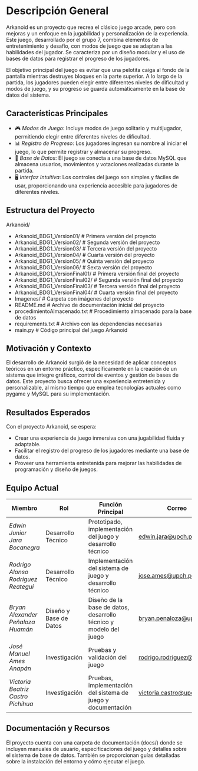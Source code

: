 # Descripción General

Arkanoid es un proyecto que recrea el clásico juego arcade, pero con mejoras y un enfoque en la jugabilidad y personalización de la experiencia. Este juego, desarrollado por el grupo 7, combina elementos de entretenimiento y desafío, con modos de juego que se adaptan a las habilidades del jugador. Se caracteriza por un diseño modular y el uso de bases de datos para registrar el progreso de los jugadores.

El objetivo principal del juego es evitar que una pelotita caiga al fondo de la pantalla mientras destruyes bloques en la parte superior. A lo largo de la partida, los jugadores pueden elegir entre diferentes niveles de dificultad y modos de juego, y su progreso se guarda automáticamente en la base de datos del sistema.

## Características Principales

- 🎮 *Modos de Juego*: Incluye modos de juego solitario y multijugador, permitiendo elegir entre diferentes niveles de dificultad.
- 📊 *Registro de Progreso*: Los jugadores ingresan su nombre al iniciar el juego, lo que permite registrar y almacenar su progreso.
- 🔧 *Base de Datos*: El juego se conecta a una base de datos MySQL que almacena usuarios, movimientos y votaciones realizadas durante la partida.
- 🖥️ *Interfaz Intuitiva*: Los controles del juego son simples y fáciles de usar, proporcionando una experiencia accesible para jugadores de diferentes niveles.

## Estructura del Proyecto

Arkanoid/
- Arkanoid_BDG1_Version01/       # Primera versión del proyecto
- Arkanoid_BDG1_Version02/       # Segunda versión del proyecto
- Arkanoid_BDG1_Version03/       # Tercera versión del proyecto
- Arkanoid_BDG1_Version04/       # Cuarta versión del proyecto
- Arkanoid_BDG1_Version05/       # Quinta versión del proyecto
- Arkanoid_BDG1_Version06/       # Sexta versión del proyecto
- Arkanoid_BDG1_VersionFinal01/  # Primera versión final del proyecto
- Arkanoid_BDG1_VersionFinal02/  # Segunda versión final del proyecto
- Arkanoid_BDG1_VersionFinal03/  # Tercera versión final del proyecto
- Arkanoid_BDG1_VersionFinal04/  # Cuarta versión final del proyecto
- Imagenes/                      # Carpeta con imágenes del proyecto
- README.md                      # Archivo de documentación inicial del proyecto
- procedimientoAlmacenado.txt    # Procedimiento almacenado para la base de datos
- requirements.txt               # Archivo con las dependencias necesarias
- main.py                        # Código principal del juego Arkanoid

## Motivación y Contexto

El desarrollo de Arkanoid surgió de la necesidad de aplicar conceptos teóricos en un entorno práctico, específicamente en la creación de un sistema que integre gráficos, control de eventos y gestión de bases de datos. Este proyecto busca ofrecer una experiencia entretenida y personalizable, al mismo tiempo que emplea tecnologías actuales como pygame y MySQL para su implementación.

## Resultados Esperados

Con el proyecto Arkanoid, se espera:

- Crear una experiencia de juego inmersiva con una jugabilidad fluida y adaptable.
- Facilitar el registro del progreso de los jugadores mediante una base de datos.
- Proveer una herramienta entretenida para mejorar las habilidades de programación y diseño de juegos.

## Equipo Actual

| Miembro                           | Rol                | Función Principal                    | Correo                       |
|------------------------------------|--------------------|--------------------------------------|------------------------------|
| *Edwin Junior Jara Bocanegra*    | Desarrollo Técnico | Prototipado, implementación del juego y desarrollo técnico     | edwin.jara@upch.pe           |
| *Rodrigo Alonso Rodríguez Reategui*        | Desarrollo Técnico | Implementación del sistema de juego y desarrollo técnico  | jose.ames@upch.pe            |
| *Bryan Alexander Peñaloza Huamán*| Diseño y Base de Datos | Diseño de la base de datos, desarrollo técnico y modelo del juego | bryan.penaloza@upch.pe       |
| *José Manuel Ames Anapán*| Investigación     | Pruebas y validación del juego       | rodrigo.rodriguez@upch.pe    |
| *Victoria Beatriz Castro Pichihua*| Investigación      | Pruebas, implementación del sistema de juego y documentación              | victoria.castro@upch.pe      |

## Documentación y Recursos

El proyecto cuenta con una carpeta de documentación (docs/) donde se incluyen manuales de usuario, especificaciones del juego y detalles sobre el sistema de base de datos. También se proporcionan guías detalladas sobre la instalación del entorno y cómo ejecutar el juego.